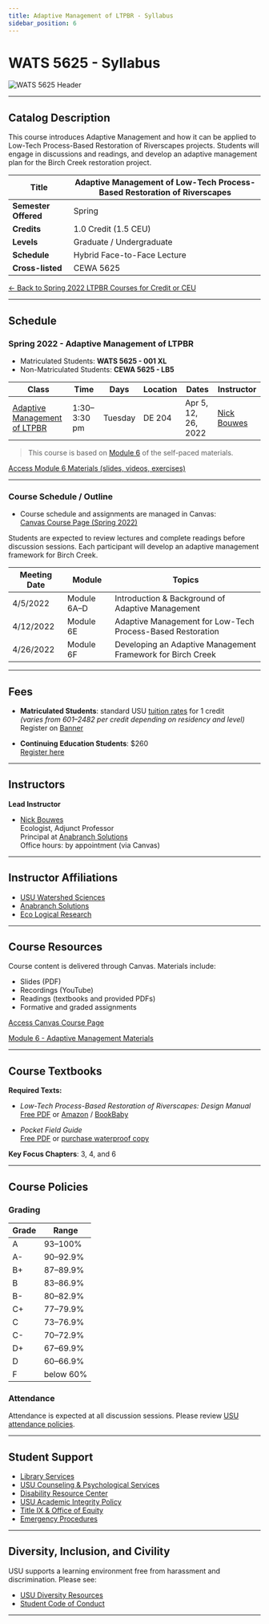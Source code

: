 ```yaml
---
title: Adaptive Management of LTPBR - Syllabus
sidebar_position: 6
---
```


# WATS 5625 - Syllabus

![WATS 5625 Header](/img/courses/WATS-5625_header_C.png)

---

## Catalog Description

This course introduces Adaptive Management and how it can be applied to Low-Tech Process-Based Restoration of Riverscapes projects. Students will engage in discussions and readings, and develop an adaptive management plan for the Birch Creek restoration project.

| **Title** | Adaptive Management of Low-Tech Process-Based Restoration of Riverscapes |
|-----------|---------------------------------------------------------------------------|
| **Semester Offered** | Spring |
| **Credits** | 1.0 Credit (1.5 CEU) |
| **Levels** | Graduate / Undergraduate |
| **Schedule** | Hybrid Face-to-Face Lecture |
| **Cross-listed** | CEWA 5625 |

[← Back to Spring 2022 LTPBR Courses for Credit or CEU](/workshops/2022/USU/)

---

## Schedule

### Spring 2022 - Adaptive Management of LTPBR

- Matriculated Students: **WATS 5625 - 001 XL**
- Non-Matriculated Students: **CEWA 5625 - LB5**

| Class | Time | Days | Location | Dates | Instructor |
|-------|------|------|----------|-------|------------|
| [Adaptive Management of LTPBR](/workshops/2022/USU/WATS-5625/) | 1:30–3:30 pm | Tuesday | DE 204 | Apr 5, 12, 26, 2022 | [Nick Bouwes](/workshops/2020/SGI/#instruction-team) |

> This course is based on [Module 6](/workshops/2020/SGI/Modules/module6.html) of the self-paced materials.

[Access Module 6 Materials (slides, videos, exercises)](/workshops/2020/SGI/Modules/module6)

---

### Course Schedule / Outline

- Course schedule and assignments are managed in Canvas:  
  [Canvas Course Page (Spring 2022)](https://usu.instructure.com/courses/700765)

Students are expected to review lectures and complete readings before discussion sessions. Each participant will develop an adaptive management framework for Birch Creek.

| Meeting Date | Module | Topics |
|--------------|--------|--------|
| 4/5/2022 | Module 6A–D | Introduction & Background of Adaptive Management |
| 4/12/2022 | Module 6E | Adaptive Management for Low-Tech Process-Based Restoration |
| 4/26/2022 | Module 6F | Developing an Adaptive Management Framework for Birch Creek |

---

## Fees

- **Matriculated Students**: standard USU [tuition rates](https://www.usu.edu/registrar/registration/payment/) for 1 credit  
  *(varies from $601–$2482 per credit depending on residency and level)*  
  Register on [Banner](http://banner.usu.edu)

- **Continuing Education Students**: $260  
  [Register here](https://www.usu.edu/ais/ceu/register/)

---

## Instructors

**Lead Instructor**

- [Nick Bouwes](https://www.researchgate.net/profile/Nick_Bouwes)  
  Ecologist, Adjunct Professor  
  Principal at [Anabranch Solutions](https://www.anabranchsolutions.com/nick-bouwes.html)  
  Office hours: by appointment (via Canvas)

---

## Instructor Affiliations

- [USU Watershed Sciences](https://qcnr.usu.edu/wats/index)  
- [Anabranch Solutions](https://www.anabranchsolutions.com/)  
- [Eco Logical Research](https://www.eco-logical-research.com/)

---

## Course Resources

Course content is delivered through Canvas. Materials include:

- Slides (PDF)
- Recordings (YouTube)
- Readings (textbooks and provided PDFs)
- Formative and graded assignments

[Access Canvas Course Page](https://usu.instructure.com/courses/700765)

[Module 6 - Adaptive Management Materials](/workshops/2020/SGI/Modules/module6)

---

## Course Textbooks

**Required Texts:**

- *Low-Tech Process-Based Restoration of Riverscapes: Design Manual*  
  [Free PDF](/manual) or [Amazon](https://www.amazon.com/Low-Tech-Process-Based-Restoration-Riverscapes-Design/dp/1543972993) / [BookBaby](https://store.bookbaby.com/bookshop/book/index.aspx?bookURL=Low-Tech-Process-Based-Restoration-of-Riverscapes)

- *Pocket Field Guide*  
  [Free PDF](/resources/pocket) or [purchase waterproof copy](http://www.anabranchsolutions.com/store/p7/pocketguide.html)

**Key Focus Chapters**: 3, 4, and 6

---

## Course Policies

### Grading

| Grade | Range |
|-------|-------|
| A | 93–100% |
| A- | 90–92.9% |
| B+ | 87–89.9% |
| B | 83–86.9% |
| B- | 80–82.9% |
| C+ | 77–79.9% |
| C | 73–76.9% |
| C- | 70–72.9% |
| D+ | 67–69.9% |
| D | 60–66.9% |
| F | below 60% |

### Attendance

Attendance is expected at all discussion sessions. Please review [USU attendance policies](https://catalog.usu.edu/content.php?catoid=12&navoid=3160).

---

## Student Support

- [Library Services](http://libguides.usu.edu/rc)
- [USU Counseling & Psychological Services](https://counseling.usu.edu/)
- [Disability Resource Center](http://www.usu.edu/drc/)
- [USU Academic Integrity Policy](https://studentconduct.usu.edu/studentcode/article6)
- [Title IX & Office of Equity](https://equity.usu.edu/)
- [Emergency Procedures](https://www.usu.edu/emergency)

---

## Diversity, Inclusion, and Civility

USU supports a learning environment free from harassment and discrimination. Please see:

- [USU Diversity Resources](https://www.usu.edu/provost/diversity)
- [Student Code of Conduct](https://studentconduct.usu.edu/studentcode/)

---
